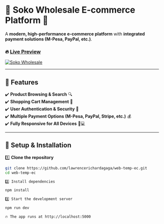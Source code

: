 # 🛒 **Soko Wholesale E-commerce Platform** 🚀  

A **modern, high-performance e-commerce platform** with **integrated payment solutions (M-Pesa, PayPal, etc.)**.  

### 🔥 [Live Preview](https://your-live-url-here/)  

[![Soko Wholesale](src/assets/images/demo.gif)](https://your-live-url-here/)

---

## 📌 **Features**  
✔️ **Product Browsing & Search** 🔍  
✔️ **Shopping Cart Management** 🛒  
✔️ **User Authentication & Security** 🔑  
✔️ **Multiple Payment Options (M-Pesa, PayPal, Stripe, etc.)** 💰  
✔️ **Fully Responsive for All Devices** 📱💻  

---

## 🚀 **Setup & Installation**  

1️⃣ **Clone the repository**  
```bash
git clone https://github.com/lawrencerichardagaga/web-temp-ec.git
cd web-temp-ec

2️⃣ Install dependencies

npm install

3️⃣ Start the development server

npm run dev

🔥 The app runs at http://localhost:5000
